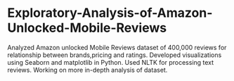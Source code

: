 # Exploratory-Analysis-of-Amazon-Unlocked-Mobile-Reviews
Analyzed Amazon unlocked Mobile Reviews dataset of 400,000 reviews for relationship between brands,pricing and ratings. Developed visualizations using Seaborn and matplotlib in Python. Used NLTK for processing text reviews. Working on more in-depth analysis of dataset. 
